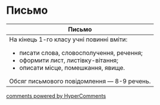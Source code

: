 <div id="hypercomments_widget" class="js-hypercomments-widget invisible"></div>

# Письмо

<table>
<thead>
  <tr>
    <th>Письмо</th>
  </tr>
</thead>
<tbody>
<td style="vertical-align:top !important;">
На кінець 1-го класу учні повинні вміти:
<ul>
<li>писати слова, словосполучення, речення;</li>
<li>оформити лист, листівку-вітання;</li>
<li>описати місце, помешкання, явище.</li>
</ul>
Обсяг письмового повідомлення — 8-9 речень.<br>
</td>
</tbody>
</table>

<div class="js-hypercomments-container">
    <a href="http://hypercomments.com" class="hc-link" title="comments widget">comments powered by HyperComments</a>
</div>
